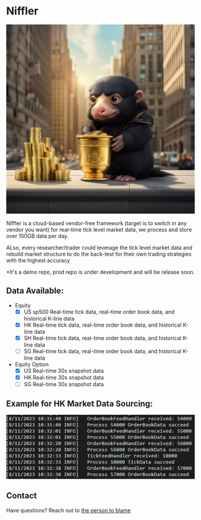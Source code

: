 # Niffler

![Example Image](res/images/cover.png)

Niffler is a cloud-based vendor-free framework (target is to switch in any vendor you want) for real-time tick 
level market data, we process and store over 100GB data per day.

ALso, every researcher/trader could leverage the tick level market data and rebuild market structure to do the back-test 
for their own trading strategies with the highest accuracy

*It's a demo repo, prod repo is under development and will be release soon.

## Data Available: 
- Equity
  - [x] US sp500 Real-time tick data, real-time order book data, and historical K-line data
  - [X] HK Real-time tick data, real-time order book data, and historical K-line data
  - [X] SH Real-time tick data, real-time order book data, and historical K-line data
  - [ ] SG Real-time tick data, real-time order book data, and historical K-line data

- Equity Option
  - [x] US Real-time 30s snapshot data
  - [x] HK Real-time 30s snapshot data
  - [ ] SG Real-time 30s snapshot data

## Example for HK Market Data Sourcing:

![Example Image 2](res/images/Example_hk_orderbook.png)

## Contact
Have questions? Reach out to [the person to blame](https://www.linkedin.com/in/chenwang666/)
